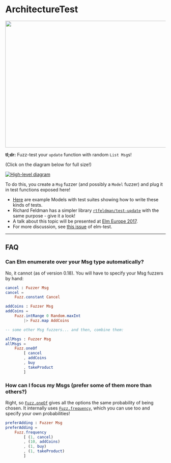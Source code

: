 # ArchitectureTest

[<img src="https://github.com/Janiczek/elm-architecture-test/raw/master/doc/example_run.gif" width="592" height="398">](https://asciinema.org/a/6n3ax5a5um1fy60q6q4taisoi)

**tl;dr:** Fuzz-test your `update` function with random `List Msg`s!

(Click on the diagram below for full size!)

[![High-level diagram](https://github.com/Janiczek/elm-architecture-test/raw/master/doc/diagram_thumbnail.jpg)](https://github.com/Janiczek/elm-architecture-test/raw/master/doc/diagram.jpg)

To do this, you create a `Msg` fuzzer (and possibly a `Model` fuzzer) and plug it in test functions exposed here!

- [Here](https://github.com/Janiczek/elm-architecture-test/tree/master/examples) are example Models with test suites showing how to write these kinds of tests.
- Richard Feldman has a simpler library [`rtfeldman/test-update`](http://package.elm-lang.org/packages/rtfeldman/test-update/latest) with the same purpose - give it a look!
- A talk about this topic will be presented at [Elm Europe 2017](http://elmeurope.org/).
- For more discussion, see [this issue](https://github.com/elm-community/elm-test/issues/154) of elm-test.

----

## FAQ

### Can Elm enumerate over your Msg type automatically?

No, it cannot (as of version 0.18). You will have to specify your Msg fuzzers by hand:

```elm
cancel : Fuzzer Msg
cancel =
    Fuzz.constant Cancel

addCoins : Fuzzer Msg
addCoins =
    Fuzz.intRange 0 Random.maxInt
        |> Fuzz.map AddCoins

-- some other Msg fuzzers... and then, combine them:

allMsgs : Fuzzer Msg
allMsgs =
    Fuzz.oneOf
        [ cancel
        , addCoins
        , buy
        , takeProduct
        ]
```

### How can I focus my Msgs (prefer some of them more than others?)

Right, so [`Fuzz.oneOf`](http://package.elm-lang.org/packages/elm-community/elm-test/4.1.0/Fuzz#oneOf) gives all the options the same probability of being chosen. It internally uses [`Fuzz.frequency`](http://package.elm-lang.org/packages/elm-community/elm-test/4.1.0/Fuzz#frequency), which you can use too and specify your own probabilities!

```elm
preferAdding : Fuzzer Msg
preferAdding =
    Fuzz.frequency
        [ (1, cancel)
        , (10, addCoins)
        , (1, buy)
        , (1, takeProduct)
        ]
```

